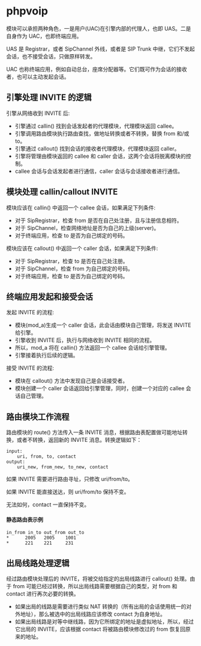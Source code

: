 # phpvoip

模块可以承担两种角色，一是用户(UAC)在引擎内部的代理人，也即 UAS。二是自身作为 UAC，也即终端应用。

UAS 是 Registrar，或者 SipChannel 外线，或者是 SIP Trunk 中继，它们不发起会话，也不接受会话，只做原样转发。

UAC 也称终端应用，例如自动总台，座席分配器等。它们既可作为会话的接收者，也可以主动发起会话。


## 引擎处理 INVITE 的逻辑

引擎从网络收到 INVITE 后:

* 引擎通过 callin() 找到会话发起者的代理模块，代理模块返回 callee。
* 引擎调用路由模块执行路由查找，做地址转换或者不转换，替换 from 和/或 to。
* 引擎通过 callout() 找到会话的接收者代理模块，代理模块返回 caller。
* 引擎将管理由模块返回的 callee 和 caller 会话，这两个会话将脱离模块的控制。
* callee 会话与会话发起者进行通信，caller 会话与会话接收者进行通信。


## 模块处理 callin/callout INVITE

模块应该在 callin() 中返回一个 callee 会话，如果满足下列条件:

* 对于 SipRegistrar，检查 from 是否在自己处注册，且与注册信息相符。
* 对于 SipChannel，检查网络地址是否为自己的上级(server)。
* 对于终端应用，检查 to 是否为自己绑定的号码。

模块应该在 callout() 中返回一个 caller 会话，如果满足下列条件:

* 对于 SipRegistrar，检查 to 是否在自己处注册。
* 对于 SipChannel，检查 from 为自己绑定的号码。
* 对于终端应用，检查 to 是否为自己绑定的号码。


## 终端应用发起和接受会话

发起 INVITE 的流程:

* 模块(mod_a)生成一个 caller 会话，此会话由模块自己管理，将发送 INVITE 给引擎。
* 引擎收到 INVITE 后，执行与网络收到 INVITE 相同的流程。
* 所以，mod_a 将在 callin() 方法返回一个 callee 会话给引擎管理。
* 引擎接着执行后续的逻辑。

接受 INVITE 的流程:

* 模块在 callout() 方法中发现自己是会话接受者。
* 模块创建一个 caller 会话返回给引擎管理，同时，创建一个对应的 callee 会话自己管理。


## 路由模块工作流程

路由模块的 route() 方法传入一条 INVITE 消息，根据路由表配置做可能地址转换，或者不转换，返回新的 INVITE 消息。转换逻辑如下：

```
input:
	uri, from, to, contact
output:
	uri_new, from_new, to_new, contact
```

如果 INVITE 需要进行路由寻址，只修改 uri/from/to。

如果 INVITE 能直接送达，则 uri/from/to 保持不变。

无法如何，contact 一直保持不变。

#### 静态路由表示例

```
in_from in_to out_from out_to
*      2005   2005    1001
*      221    221     231
```

## 出局线路处理逻辑

经过路由模块处理后的 INVITE，将被交给指定的出局线路进行 callout() 处理。由于 from 可能已经过转换，所以出局线路需要根据自己的类型，对 from 和 contact 进行再次必要的转换。

* 如果出局的线路是需要进行类似 NAT 转换的（所有出局的会话使用统一的对外地址），那么被选中的出局线路应该修改 contact 为自身地址。
* 如果出局线路是对等中继线路，因为它所绑定的地址是虚拟地址，所以，经过它出局的 INVITE，应该根据 contact 将被路由模块修改过的 from 恢复回原来的地址。








